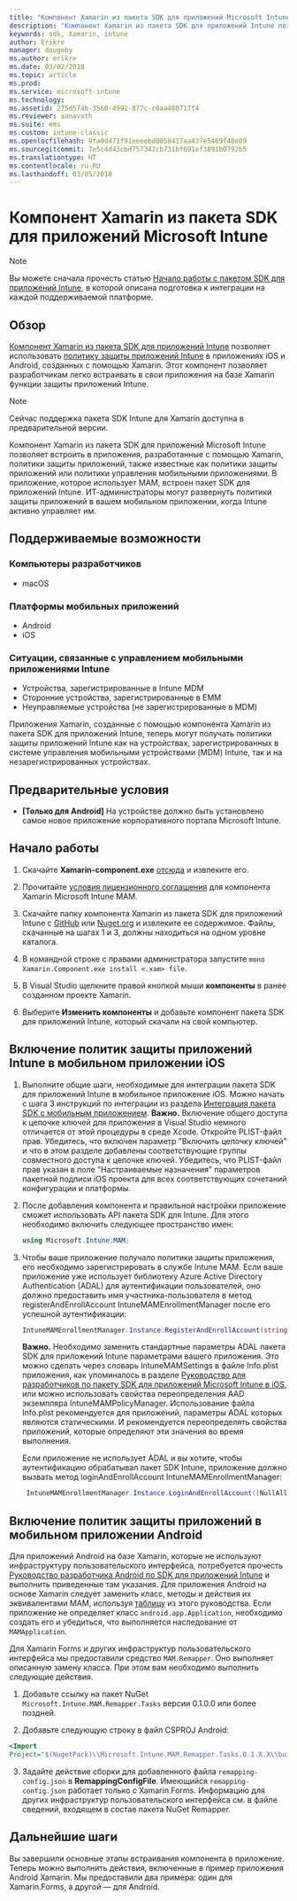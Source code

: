 ```yaml
---
title: "Компонент Xamarin из пакета SDK для приложений Microsoft Intune"
description: "Компонент Xamarin из пакета SDK для приложений Intune позволяет использовать политику защиты приложений Intune в приложениях iOS и Android, созданных с помощью Xamarin."
keywords: sdk, Xamarin, intune
author: Erikre
manager: dougeby
ms.author: erikre
ms.date: 03/02/2018
ms.topic: article
ms.prod: 
ms.service: microsoft-intune
ms.technology: 
ms.assetid: 275d574b-3560-4992-877c-c6aa480717f4
ms.reviewer: aanavath
ms.suite: ems
ms.custom: intune-classic
ms.openlocfilehash: 9fa0d471f91eeeebd0058417aa437e5469f48e09
ms.sourcegitcommit: 7e5c4d43cbd757342cb731bf691ef3891b0792b5
ms.translationtype: HT
ms.contentlocale: ru-RU
ms.lasthandoff: 03/05/2018
---
```

# <a name="microsoft-intune-app-sdk-xamarin-component"></a>Компонент Xamarin из пакета SDK для приложений Microsoft Intune

> [!NOTE]
> Вы можете сначала прочесть статью [Начало работы с пакетом SDK для приложений Intune](app-sdk-get-started.md), в которой описана подготовка к интеграции на каждой поддерживаемой платформе.

## <a name="overview"></a>Обзор
[Компонент Xamarin из пакета SDK для приложений Intune](https://github.com/msintuneappsdk/intune-app-sdk-xamarin) позволяет использовать [политику защиты приложений Intune](/intune-classic/deploy-use/protect-app-data-using-mobile-app-management-policies-with-microsoft-intune) в приложениях iOS и Android, созданных с помощью Xamarin. Этот компонент позволяет разработчикам легко встраивать в свои приложения на базе Xamarin функции защиты приложений Intune.

> [!NOTE]
> Сейчас поддержка пакета SDK Intune для Xamarin доступна в предварительной версии. 

Компонент Xamarin из пакета SDK для приложений Microsoft Intune позволяет встроить в приложения, разработанные с помощью Xamarin, политики защиты приложений, также известные как политики защиты приложений или политики управления мобильными приложениями. В приложение, которое использует MAM, встроен пакет SDK для приложений Intune. ИТ-администраторы могут развернуть политики защиты приложений в вашем мобильном приложении, когда Intune активно управляет им.

## <a name="whats-supported"></a>Поддерживаемые возможности

### <a name="developer-machines"></a>Компьютеры разработчиков
* macOS


### <a name="mobile-app-platforms"></a>Платформы мобильных приложений
* Android
* iOS


### <a name="intune-mobile-application-management-scenarios"></a>Ситуации, связанные с управлением мобильными приложениями Intune

* Устройства, зарегистрированные в Intune MDM
* Сторонние устройства, зарегистрированные в EMM
* Неуправляемые устройства (не зарегистрированные в MDM)

Приложения Xamarin, созданные с помощью компонента Xamarin из пакета SDK для приложений Intune, теперь могут получать политики защиты приложений Intune как на устройствах, зарегистрированных в системе управления мобильными устройствами (MDM) Intune, так и на незарегистрированных устройствах.

## <a name="prerequisites"></a>Предварительные условия

* **[Только для Android]** На устройстве должно быть установлено самое новое приложение корпоративного портала Microsoft Intune.

## <a name="get-started"></a>Начало работы

1.  Скачайте **Xamarin-component.exe** [отсюда](https://components.xamarin.com/submit/xpkg) и извлеките его.

2. Прочитайте [условия лицензионного соглашения](https://components.xamarin.com/license/microsoft.intune.mam) для компонента Xamarin Microsoft Intune MAM.

3.  Скачайте папку компонента Xamarin из пакета SDK для приложений Intune с [GitHub](https://github.com/msintuneappsdk/intune-app-sdk-xamarin) или [Nuget.org](https://www.nuget.org/profiles/msintuneappsdk) и извлеките ее содержимое. Файлы, скачанные на шагах 1 и 3, должны находиться на одном уровне каталога.

4.  В командной строке с правами администратора запустите `mono Xamarin.Component.exe install <.xam> file`.

5.  В Visual Studio щелкните правой кнопкой мыши **компоненты** в ранее созданном проекте Xamarin.

6.  Выберите **Изменить компоненты** и добавьте компонент пакета SDK для приложений Intune, который скачали на свой компьютер.



## <a name="enabling-intune-app-protection-polices-in-your-ios-mobile-app"></a>Включение политик защиты приложений Intune в мобильном приложении iOS
1.  Выполните общие шаги, необходимые для интеграции пакета SDK для приложений Intune в мобильное приложение iOS. Можно начать с шага 3 инструкций по интеграции из раздела [Интеграция пакета SDK с мобильным приложением](app-sdk-ios.md#build-the-sdk-into-your-mobile-app).
    **Важно.** Включение общего доступа к цепочке ключей для приложения в Visual Studio немного отличается от этой процедуры в среде Xcode. Откройте PLIST-файл прав. Убедитесь, что включен параметр "Включить цепочку ключей" и что в этом разделе добавлены соответствующие группы совместного доступа к цепочке ключей. Убедитесь, что PLIST-файл прав указан в поле "Настраиваемые назначения" параметров пакетной подписи iOS проекта для всех соответствующих сочетаний конфигурации и платформы.
2.  После добавления компонента и правильной настройки приложение сможет использовать API пакета SDK для Intune. Для этого необходимо включить следующее пространство имен:

      ```csharp
      using Microsoft.Intune.MAM;
      ```
3.    Чтобы ваше приложение получало политики защиты приложения, его необходимо зарегистрировать в службе Intune MAM. Если ваше приложение уже использует библиотеку Azure Active Directory Authentication (ADAL) для аутентификации пользователей, оно должно предоставить имя участника-пользователя в метод registerAndEnrollAccount IntuneMAMEnrollmentManager после его успешной аутентификации:
      ```csharp
      IntuneMAMEnrollmentManager.Instance.RegisterAndEnrollAccount(string identity);
      ```
      **Важно.** Необходимо заменить стандартные параметры ADAL пакета SDK для приложений Intune параметрами вашего приложения. Это можно сделать через словарь IntuneMAMSettings в файле Info.plist приложения, как упоминалось в разделе [Руководство для разработчиков по пакету SDK для приложений Microsoft Intune в iOS](app-sdk-ios.md#configure-settings-for-the-intune-app-sdk), или можно использовать свойства переопределения AAD экземпляра IntuneMAMPolicyManager. Использование файла Info.plist рекомендуется для приложений, параметры ADAL которых являются статическими. И рекомендуется переопределять свойства приложений, которые определяют эти значения во время выполнения. 
      
      Если приложение не использует ADAL и вы хотите, чтобы аутентификацию обрабатывал пакет SDK Intune, приложение должно вызвать метод loginAndEnrollAccount IntuneMAMEnrollmentManager:
      ```csharp
       IntuneMAMEnrollmentManager.Instance.LoginAndEnrollAccount([NullAllowed] string identity);
      ```

## <a name="enabling-app-protection-policies-in-your-android-mobile-app"></a>Включение политик защиты приложений в мобильном приложении Android
Для приложений Android на базе Xamarin, которые не используют инфраструктуру пользовательского интерфейса, потребуется прочесть [Руководство разработчика Android по SDK для приложений Intune](app-sdk-android.md) и выполнить приведенные там указания. Для приложения Android на основе Xamarin следует заменить класс, методы и действия их эквивалентами MAM, используя [таблицу](app-sdk-android.md#replace-classes-methods-and-activities-with-their-mam-equivalent) из этого руководства. Если приложение не определяет класс `android.app.Application`, необходимо создать его и убедиться, что выполняется наследование от `MAMApplication`.

Для Xamarin Forms и других инфраструктур пользовательского интерфейса мы предоставили средство `MAM.Remapper`. Оно выполняет описанную замену класса. При этом вам необходимо выполнить следующие действия.

1.  Добавьте ссылку на пакет NuGet `Microsoft.Intune.MAM.Remapper.Tasks` версии 0.1.0.0 или более поздней.

2.  Добавьте следующую строку в файл CSPROJ Android:
  ```xml
  <Import
  Project="$(NugetPack)\\Microsoft.Intune.MAM.Remapper.Tasks.0.1.X.X\\build\\MonoAndroid10\\Microsoft.Intune.MAM.Remapper.targets" />
  ```

3.  Задайте действие сборки для добавленного файла `remapping-config.json` в **RemappingConfigFile**. Имеющийся `remapping-config.json` работает только с Xamarin.Forms. Информацию для других инфраструктур пользовательского интерфейса см. в файле сведений, входящем в состав пакета NuGet Remapper.

## <a name="next-steps"></a>Дальнейшие шаги

Вы завершили основные этапы встраивания компонента в приложение. Теперь можно выполнить действия, включенные в пример приложения Android Xamarin. Мы предоставили два примера: один для Xamarin.Forms, а другой — для Android.

